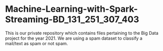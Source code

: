 # Machine-Learning-with-Spark-Streaming-BD_131_251_307_403
This is our private repository which contains files pertaining to the Big Data project for the year 2021.
We are using a spam dataset to classify a mail/text as spam or not spam.
